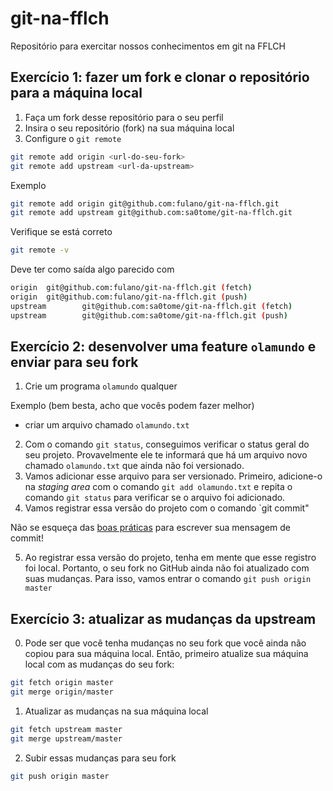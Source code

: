 # git-na-fflch
Repositório para exercitar nossos conhecimentos em git na FFLCH

## Exercício 1: fazer um fork e clonar o repositório para a máquina local

1. Faça um fork desse repositório para o seu perfil
2. Insira o seu repositório (fork) na sua máquina local
3. Configure o `git remote`

```sh
git remote add origin <url-do-seu-fork>
git remote add upstream <url-da-upstream>
```

Exemplo

```sh
git remote add origin git@github.com:fulano/git-na-fflch.git
git remote add upstream git@github.com:sa0tome/git-na-fflch.git
```

Verifique se está correto

```sh
git remote -v
```

Deve ter como saída algo parecido com

```sh
origin  git@github.com:fulano/git-na-fflch.git (fetch)
origin  git@github.com:fulano/git-na-fflch.git (push)
upstream        git@github.com:sa0tome/git-na-fflch.git (fetch)
upstream        git@github.com:sa0tome/git-na-fflch.git (push)
```

## Exercício 2: desenvolver uma feature `olamundo` e enviar para seu fork

1. Crie um programa `olamundo` qualquer

Exemplo (bem besta, acho que vocês podem fazer melhor)
- criar um arquivo chamado `olamundo.txt`

2. Com o comando `git status`, conseguimos verificar o status geral do seu projeto. Provavelmente ele te informará que há um arquivo novo chamado `olamundo.txt` que ainda não foi versionado.
3. Vamos adicionar esse arquivo para ser versionado. Primeiro, adicione-o na *staging area* com o comando `git add olamundo.txt` e repita o comando `git status` para verificar se o arquivo foi adicionado.
4. Vamos registrar essa versão do projeto com o comando `git commit"

Não se esqueça das [boas práticas](https://cbea.ms/git-commit/) para escrever sua mensagem de commit!

5. Ao registrar essa versão do projeto, tenha em mente que esse registro foi local. Portanto, o seu fork no GitHub ainda não foi atualizado com suas mudanças. Para isso, vamos entrar o comando `git push origin master`

## Exercício 3: atualizar as mudanças da upstream

0. Pode ser que você tenha mudanças no seu fork que você ainda não copiou para sua máquina local. Então, primeiro atualize sua máquina local com as mudanças do seu fork:

```sh
git fetch origin master
git merge origin/master
```

1. Atualizar as mudanças na sua máquina local

```sh
git fetch upstream master
git merge upstream/master
```

2. Subir essas mudanças para seu fork

```sh
git push origin master
```
